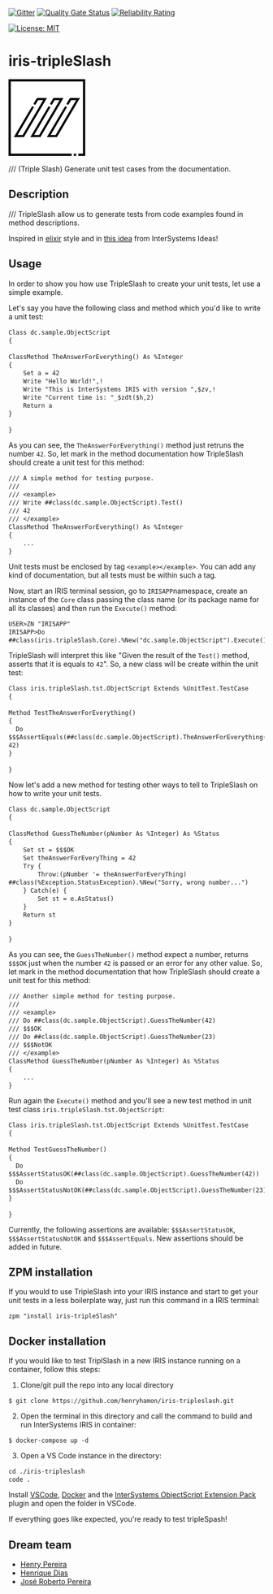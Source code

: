  [![Gitter](https://img.shields.io/badge/Available%20on-Intersystems%20Open%20Exchange-00b2a9.svg)](https://openexchange.intersystems.com/package/iris-tripleslash)
 [![Quality Gate Status](https://community.objectscriptquality.com/api/project_badges/measure?project=intersystems_iris_community%2Firis-tripleslash&metric=alert_status)](https://community.objectscriptquality.com/dashboard?id=intersystems_iris_community%2Firis-tripleslash)
 [![Reliability Rating](https://community.objectscriptquality.com/api/project_badges/measure?project=intersystems_iris_community%2Firis-tripleslash&metric=reliability_rating)](https://community.objectscriptquality.com/dashboard?id=intersystems_iris_community%2Firis-tripleslash)

[![License: MIT](https://img.shields.io/badge/License-MIT-blue.svg?style=flat&logo=AdGuard)](LICENSE)

# iris-tripleSlash

![3slash logo](./assert/3slash.png)

/// (Triple Slash)
Generate unit test cases from the documentation.

## Description

 /// TripleSlash allow us to generate tests from code examples found in method descriptions.

 Inspired in [elixir](https://elixir-lang.org/getting-started/mix-otp/docs-tests-and-with.html) style and in [this idea](https://ideas.intersystems.com/ideas/DP-I-175) from InterSystems Ideas!

## Usage

In order to show you how use TripleSlash to create your unit tests, let use a simple example.

Let's say you have the following class and method which you'd like to write a unit test:

```objectScript
Class dc.sample.ObjectScript
{

ClassMethod TheAnswerForEverything() As %Integer
{
    Set a = 42 
    Write "Hello World!",!
    Write "This is InterSystems IRIS with version ",$zv,!
    Write "Current time is: "_$zdt($h,2)
    Return a
}

}
```

As you can see, the `TheAnswerForEverything()` method just retruns the number `42`. So, let mark in the method documentation how TripleSlash should create a unit test for this method:

```objectScript
/// A simple method for testing purpose.
/// 
/// <example>
/// Write ##class(dc.sample.ObjectScript).Test()
/// 42
/// </example>
ClassMethod TheAnswerForEverything() As %Integer
{
    ...
}
```

Unit tests must be enclosed by tag `<example></example>`. You can add any kind of documentation, but all tests must be within such a tag.

Now, start an IRIS terminal session, go to `IRISAPP`namespace, create an instance of the `Core` class passing the class name (or its package name for all its classes) and then run the `Execute()` method:

```
USER>ZN "IRISAPP"
IRISAPP>Do ##class(iris.tripleSlash.Core).%New("dc.sample.ObjectScript").Execute()
```

TripleSlash will interpret this like "Given the result of the `Test()` method, asserts that it is equals to `42`". So, a new class will be create within the unit test:

```objectScript
Class iris.tripleSlash.tst.ObjectScript Extends %UnitTest.TestCase
{

Method TestTheAnswerForEverything()
{
  Do $$$AssertEquals(##class(dc.sample.ObjectScript).TheAnswerForEverything(), 42)
}

}
```

Now let's add a new method  for testing other ways to tell to TripleSlash on how to write your unit tests.

```objectScript
Class dc.sample.ObjectScript
{

ClassMethod GuessTheNumber(pNumber As %Integer) As %Status
{
    Set st = $$$OK
    Set theAnswerForEveryThing = 42
    Try {
        Throw:(pNumber '= theAnswerForEveryThing) ##class(%Exception.StatusException).%New("Sorry, wrong number...")
    } Catch(e) {
        Set st = e.AsStatus()
    }
    Return st
}

}
```

As you can see, the `GuessTheNumber()` method expect a number, returns `$$$OK` just when the number `42` is passed or an error for any other value. So, let mark in the method documentation that how TripleSlash should create a unit test for this method:

```objectScript
/// Another simple method for testing purpose.
/// 
/// <example>
/// Do ##class(dc.sample.ObjectScript).GuessTheNumber(42)
/// $$$OK
/// Do ##class(dc.sample.ObjectScript).GuessTheNumber(23)
/// $$$NotOK
/// </example>
ClassMethod GuessTheNumber(pNumber As %Integer) As %Status
{
    ...
}
```

Run again the `Execute()` method and you'll see a new test method in unit test class `iris.tripleSlash.tst.ObjectScript`:

```objectScript
Class iris.tripleSlash.tst.ObjectScript Extends %UnitTest.TestCase
{

Method TestGuessTheNumber()
{
  Do $$$AssertStatusOK(##class(dc.sample.ObjectScript).GuessTheNumber(42))
  Do $$$AssertStatusNotOK(##class(dc.sample.ObjectScript).GuessTheNumber(23))
}

}
```

Currently, the following assertions are available: `$$$AssertStatusOK`, `$$$AssertStatusNotOK` and `$$$AssertEquals`. New assertions should be added in future.

## ZPM installation

If you would to use TripleSlash into your IRIS instance and start to get your unit tests in a less boilerplate way, just run this command in a IRIS terminal:

```
zpm "install iris-tripleSlash"
```

## Docker installation 

If you would like to test TriplSlash in a new IRIS instance running on a container, follow this steps:

1) Clone/git pull the repo into any local directory

```
$ git clone https://github.com/henryhamon/iris-tripleslash.git
```

2) Open the terminal in this directory and call the command to build and run InterSystems IRIS in container:

```
$ docker-compose up -d
```

3) Open a VS Code instance in the directory:

```
cd ./iris-tripleslash
code .
```

Install [VSCode](https://code.visualstudio.com/), [Docker](https://marketplace.visualstudio.com/items?itemName=ms-azuretools.vscode-docker) and the [InterSystems ObjectScript Extension Pack](https://marketplace.visualstudio.com/items?itemName=intersystems-community.objectscript-pack) plugin and open the folder in VSCode.

If everything goes like expected, you're ready to test tripleSpash!

## Dream team

* [Henry Pereira](https://community.intersystems.com/user/henry-pereira)
* [Henrique Dias](https://community.intersystems.com/user/henrique-dias-2)
* [José Roberto Pereira](https://community.intersystems.com/user/jos%C3%A9-roberto-pereira-0)